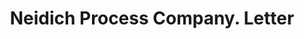 ---
doi: 10.7916/D8G462CS
date_other: '1921'
date_other_textual: '1921'
form: correspondence
genre:
- Letters (correspondence)
name:
- Neidich Process Company
object_in_context_url: https://biggert.cul.columbia.edu/items/view/ave_biggert_00793
subject_hierarchical_geographic:
- Burlington, New Jersey, United States
subject_name:
- Neidich Process Company
title: Neidich Process Company. Letter
sort_title: Neidich Process Company. Letter
call_number: ave_biggert_00793
coordinates:
- 40.071°,-74.864°
pid: ave_biggert_00793
identifiers: ave_biggert_00793
permalink: /biggert/ave_biggert_00793/
layout: iiif-image-page
---